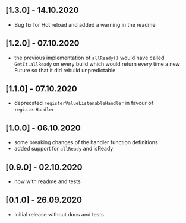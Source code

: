 ## [1.3.0] - 14.10.2020

* Bug fix for Hot reload and added a warning in the readme

## [1.2.0] - 07.10.2020

* the previous implementation of `allReady()` would have called `GetIt.allReady` on every build which would return every time a new Future so that it did rebuild unpredictable 

## [1.1.0] - 07.10.2020

* deprecated `registerValueListenableHandler` in favour of `registerHandler`

## [1.0.0] - 06.10.2020

* some breaking changes of the handler function definitions
* added support for `allReady` and isReady

## [0.9.0] - 02.10.2020

* now with readme and tests 

## [0.1.0] - 26.09.2020

* Initial release without docs and tests
